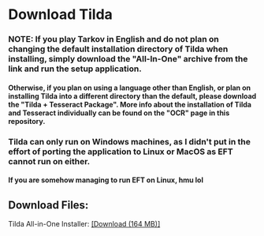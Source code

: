 # Download Tilda
### NOTE: If you play Tarkov in English and do not plan on changing the default installation directory of Tilda when installing, simply download the "All-In-One" archive from the link and run the setup application. 
#### Otherwise, if you plan on using a language other than English, or plan on installing Tilda into a different directory than the default, please download the "Tilda + Tesseract Package". More info about the installation of Tilda and Tesseract individually can be found on the "OCR" page in this repository. 

### Tilda can only run on Windows machines, as I didn't put in the effort of porting the application to Linux or MacOS as EFT cannot run on either.
#### If you are somehow managing to run EFT on Linux, hmu lol


## Download Files:

Tilda All-in-One Installer: [[Download (164 MB)]](https://www.mediafire.com/file/xmkiszcwzo7cs8j/tesseract-ocr-w64-setup-v5.1.0.20220510.exe/file)
